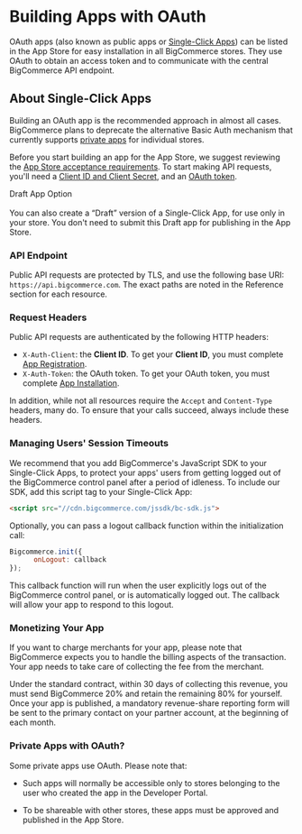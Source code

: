 # <span class="jumptarget"> <a name="using-oauth-intro"></a> Building Apps with OAuth </span>

OAuth apps (also known as public apps or <a href="https://www.bigcommerce.com/single-click-apps/" target="_blank">Single-Click Apps</a>) can be listed in the App Store for easy installation in all BigCommerce stores. They&#160;use OAuth to obtain an access token and to communicate with the central BigCommerce API endpoint. 

## <span class="jumptarget"> About Single-Click Apps </span>

Building an OAuth app is the recommended approach in almost all cases. BigCommerce plans to deprecate the alternative Basic Auth mechanism that currently supports [private apps](/api/#building-basic-auth-apps) for individual stores.

Before you start building an app for the App Store, we suggest reviewing the [App Store acceptance requirements](#app-store-approval-requirements). To start making API requests, you'll need a [Client ID and Client&#160;Secret](#app-registration), and an [OAuth token](#app-installation-and-update-sequence). 


<aside class="notice">
<span class="aside-notice-hd">Draft App Option</span><br><br>
You can also create a “Draft” version of a Single-Click App, for use only in your store. You don't need to submit this Draft app for publishing in the App Store.
</aside>


### <span class="jumptarget"> API Endpoint </span>

Public API requests are protected by TLS, and use the following base URI: `https://api.bigcommerce.com`. The exact paths are noted in the Reference section for each resource. 

### <span class="jumptarget"> Request Headers </span>

Public API requests are authenticated by the following HTTP headers: 

* `X-Auth-Client`: the **Client ID**. To get your **Client ID**, you must complete [App Registration](#registration). 
* `X-Auth-Token`: the OAuth token. To get your OAuth token, you must complete [App Installation](#app-registration). 

In addition, while not all resources require the `Accept` and `Content-Type` headers, many do. To ensure that your calls succeed, always include these headers. 

### <span class="jumptarget"> Managing Users' Session Timeouts </span>

We recommend that you add BigCommerce's JavaScript SDK to your Single-Click Apps, to protect your apps' users from getting logged out of the BigCommerce control panel after a period of idleness. To include our SDK, add this script tag to your Single-Click App: 

```html
<script src="//cdn.bigcommerce.com/jssdk/bc-sdk.js">
```

Optionally, you can pass a logout callback function within the initialization call:

```js
Bigcommerce.init({
      onLogout: callback
});
```

This callback function will run when the user explicitly logs out of the BigCommerce control panel, or is automatically logged out. The callback will allow your app to respond to this logout.


### <span class="jumptarget"> Monetizing Your App </span>

If you want to charge merchants for your app, please note that BigCommerce expects you to handle the billing aspects of the transaction. Your app needs to take care of collecting the fee from the merchant. 

Under the standard contract, within 30 days of collecting this revenue, you must send BigCommerce 20% and retain the remaining 80% for yourself. Once your app is published, a mandatory revenue-share reporting form will be sent to the primary contact on your partner account, at the beginning of each month.

### <span class="jumptarget"> Private Apps with OAuth? </span>

Some private apps use OAuth. Please note that:

* Such apps will normally be accessible only to stores belonging to the user who created the app in the Developer Portal.

* To be shareable with other stores, these apps must be approved and published in the App Store.

